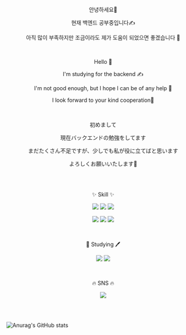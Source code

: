 
<p align="center">안녕하세요👋</p>
<p align="center">현재 백엔드 공부중입니다✍</p>
<p align="center">아직 많이 부족하지만 조금이라도 제가 도움이 되었으면 좋겠습니다 💪</p>
<br>

<p align="center">Hello 👋</p>
<p align="center">I'm studying for the backend ✍</p>
<p align="center">I'm not good enough, but I hope I can be of any help 💪</p>
<p align="center">I look forward to your kind cooperation🙇</p>
<br>

<p align="center">初めまして</p>
<p align="center">現在バックエンドの勉強をしてます</p>
<p align="center">まだたくさん不足ですが、少しでも私が役に立てばと思います</p>
<p align="center">よろしくお願いいたします🙇</p>
<br><br>
<p align="center">✨ Skill ✨</p>
<p align="center"><img src="https://img.shields.io/badge/HTML-E34F26?style=flat&logo=HTML5&logoColor=white"> <img src="https://img.shields.io/badge/CSS-1572B6?style=flat&logo=CSS3&logoColor=white"> <img src="https://img.shields.io/badge/JS-F7DF1E?style=flat&logo=JavaScript&logoColor=black"></p>

<p align="center"><img src="https://img.shields.io/badge/Java-blue?style=flat&logoColor=red"> <img src="https://img.shields.io/badge/Spring Boot-6DB33F?style=flat&logo=Spring Boot&logoColor=white"> <img src="https://img.shields.io/badge/Sourcetree-0052CC?style=flat&logo=Sourcetree&logoColor=white"></p><br>

<p align="center">📖 Studying 🖊</p>
<p align="center"><img src="https://img.shields.io/badge/Jquery-fefefe?style=flat&logo=jQuery&logoColor=0769AD"> <img src="https://img.shields.io/badge/JSP-black?style=flat&logoColor=white"></p><br>

<p align="center">🔥 SNS 🔥</p>
<p align="center"><a href="https://blog.naver.com/haduck1226" target="_blank"><img src="https://img.shields.io/badge/Blog-03C75A?style=flat-square&logo=Naver&logoColor=white"/></a></p>

<br><br>
<!-- stat 표시 -->
<!-- stat 사이트  https://github.com/anuraghazra/github-readme-stats/blob/master/themes/README.md -->
![Anurag's GitHub stats](https://github-readme-stats.vercel.app/api?username=HDH914&show_icons=true&theme=ocean_dark)

